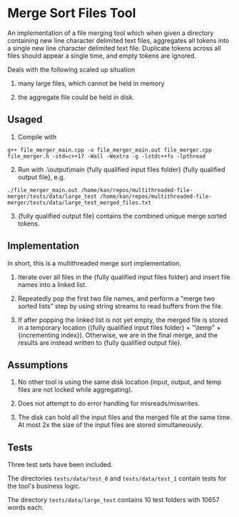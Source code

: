 # Merge Sort Files Tool

An implementation of a file merging tool which when given a directory containing
new line character delimited text files, aggregates all tokens into a single new
line character delimited text file. Duplicate tokens across all files should
appear a single time, and empty tokens are ignored.

Deals with the following scaled up situation
1. many large files, which cannot be held in memory

2. the aggregate file could be held in disk.

## Usaged
1. Compile with
```
g++ file_merger_main.cpp -o file_merger_main.out file_merger.cpp file_merger.h -std=c++17 -Wall -Wextra -g -lstdc++fs -lpthread
```

2. Run with .\output\main {fully qualified input files folder} {fully qualified
output file}, e.g.
```
./file_merger_main.out /home/kan/repos/multithreaded-file-merger/tests/data/large_test /home/kan/repos/multithreaded-file-merger/tests/data/large_test_merged_files.txt
```

3. {fully qualified output file} contains the combined unique merge sorted
tokens.

## Implementation
In short, this is a multithreaded merge sort implementation.
1. Iterate over all files in the {fully qualified input files folder} and insert
file names into a linked list.

2. Repeatedly pop the first two file names, and perform a "merge two sorted
lists" step by using string streams to read buffers from the file.

3. If after popping the linked list is not yet empty, the merged file is stored
in a temporary location ({fully qualified input files folder} + "\temp\" +
{incrementing index}). Otherwise, we are in the final merge, and the results are
instead written to {fully qualified output file}.

## Assumptions
1. No other tool is using the same disk location (input, output, and temp files
are not locked while aggregating).

2. Does not attempt to do error handling for misreads/miswrites.

3. The disk can hold all the input files and the merged file at the same time.
At most 2x the size of the input files are stored simultaneously.

## Tests

Three test sets have been included.

The directories `tests/data/test_0` and `tests/data/test_1` contain tests for 
the tool's business logic.

The directory `tests/data/large_test` contains 10 test folders with 10657 words
each.